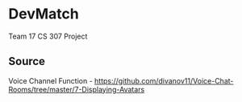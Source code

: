 # DevMatch
Team 17 CS 307 Project

## Source
Voice Channel Function - https://github.com/divanov11/Voice-Chat-Rooms/tree/master/7-Displaying-Avatars 

